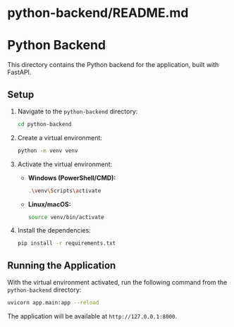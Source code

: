 # python-backend/README.md

# Python Backend

This directory contains the Python backend for the application, built with FastAPI.

## Setup

1.  Navigate to the `python-backend` directory:
    ```sh
    cd python-backend
    ```

2.  Create a virtual environment:
    ```sh
    python -m venv venv
    ```

3.  Activate the virtual environment:
    -   **Windows (PowerShell/CMD):**
        ```sh
        .\venv\Scripts\activate
        ```
    -   **Linux/macOS:**
        ```sh
        source venv/bin/activate
        ```

4.  Install the dependencies:
    ```sh
    pip install -r requirements.txt
    ```

## Running the Application

With the virtual environment activated, run the following command from the `python-backend` directory:

```sh
uvicorn app.main:app --reload
```

The application will be available at `http://127.0.0.1:8000`.

